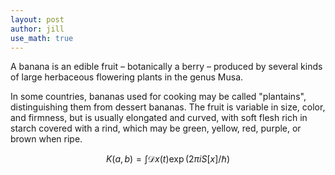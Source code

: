 ```yaml
---
layout: post
author: jill
use_math: true
---
```

A banana is an edible fruit – botanically a berry – produced by several kinds
of large herbaceous flowering plants in the genus Musa.

In some countries, bananas used for cooking may be called "plantains",
distinguishing them from dessert bananas. The fruit is variable in size, color,
and firmness, but is usually elongated and curved, with soft flesh rich in
starch covered with a rind, which may be green, yellow, red, purple, or brown
when ripe.

$$
K(a,b) = \int \mathcal{D}x(t) \exp(2\pi i S[x]/\hbar)
$$